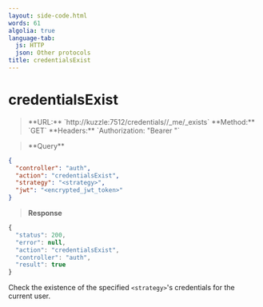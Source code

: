 ```yaml
---
layout: side-code.html
words: 61
algolia: true
language-tab:
  js: HTTP
  json: Other protocols
title: credentialsExist
---
```


# credentialsExist

<blockquote class="js">
<p>
**URL:** `http://kuzzle:7512/credentials/<strategy>/_me/_exists`  
**Method:** `GET`  
**Headers:** `Authorization: "Bearer <encrypted_jwt_token>"`
</p>
</blockquote>

<blockquote class="json">
<p>
**Query**
</p>
</blockquote>

```json
{
  "controller": "auth",
  "action": "credentialsExist",
  "strategy": "<strategy>",
  "jwt": "<encrypted_jwt_token>"
}
```

>**Response**

```javascript
{
  "status": 200,
  "error": null,
  "action": "credentialsExist",
  "controller": "auth",
  "result": true
}
```

Check the existence of the specified `<strategy>`'s credentials for the current user.
